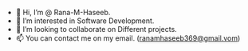 - 👋 Hi, I’m @ Rana-M-Haseeb.
- 👀 I’m interested in Software Development.
- 💞️ I’m looking to collaborate on Different projects.
- 📫 You can contact me on my email. (ranamhaseeb369@gmail.vom)
